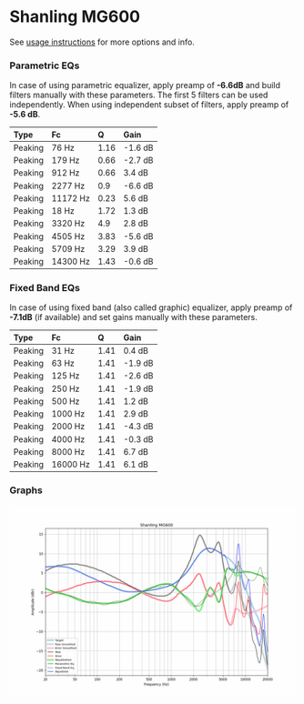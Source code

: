 # Shanling MG600
See [usage instructions](https://github.com/jaakkopasanen/AutoEq#usage) for more options and info.

### Parametric EQs
In case of using parametric equalizer, apply preamp of **-6.6dB** and build filters manually
with these parameters. The first 5 filters can be used independently.
When using independent subset of filters, apply preamp of **-5.6 dB**.

| Type    | Fc       |    Q | Gain    |
|:--------|:---------|:-----|:--------|
| Peaking | 76 Hz    | 1.16 | -1.6 dB |
| Peaking | 179 Hz   | 0.66 | -2.7 dB |
| Peaking | 912 Hz   | 0.66 | 3.4 dB  |
| Peaking | 2277 Hz  | 0.9  | -6.6 dB |
| Peaking | 11172 Hz | 0.23 | 5.6 dB  |
| Peaking | 18 Hz    | 1.72 | 1.3 dB  |
| Peaking | 3320 Hz  | 4.9  | 2.8 dB  |
| Peaking | 4505 Hz  | 3.83 | -5.6 dB |
| Peaking | 5709 Hz  | 3.29 | 3.9 dB  |
| Peaking | 14300 Hz | 1.43 | -0.6 dB |

### Fixed Band EQs
In case of using fixed band (also called graphic) equalizer, apply preamp of **-7.1dB**
(if available) and set gains manually with these parameters.

| Type    | Fc       |    Q | Gain    |
|:--------|:---------|:-----|:--------|
| Peaking | 31 Hz    | 1.41 | 0.4 dB  |
| Peaking | 63 Hz    | 1.41 | -1.9 dB |
| Peaking | 125 Hz   | 1.41 | -2.6 dB |
| Peaking | 250 Hz   | 1.41 | -1.9 dB |
| Peaking | 500 Hz   | 1.41 | 1.2 dB  |
| Peaking | 1000 Hz  | 1.41 | 2.9 dB  |
| Peaking | 2000 Hz  | 1.41 | -4.3 dB |
| Peaking | 4000 Hz  | 1.41 | -0.3 dB |
| Peaking | 8000 Hz  | 1.41 | 6.7 dB  |
| Peaking | 16000 Hz | 1.41 | 6.1 dB  |

### Graphs
![](./Shanling%20MG600.png)